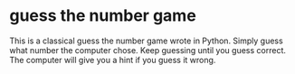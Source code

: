 # guess the number game

This is a classical guess the number game wrote in Python. Simply guess what number the computer chose. Keep guessing until you guess correct. The computer will give you a hint if you guess it wrong.
